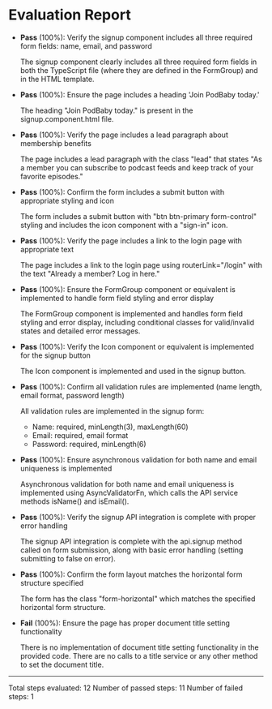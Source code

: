 # Evaluation Report

- **Pass** (100%): Verify the signup component includes all three required form fields: name, email, and password
  
  The signup component clearly includes all three required form fields in both the TypeScript file (where they are defined in the FormGroup) and in the HTML template.

- **Pass** (100%): Ensure the page includes a heading 'Join PodBaby today.'
  
  The heading "Join PodBaby today." is present in the signup.component.html file.

- **Pass** (100%): Verify the page includes a lead paragraph about membership benefits
  
  The page includes a lead paragraph with the class "lead" that states "As a member you can subscribe to podcast feeds and keep track of your favorite episodes."

- **Pass** (100%): Confirm the form includes a submit button with appropriate styling and icon
  
  The form includes a submit button with "btn btn-primary form-control" styling and includes the icon component with a "sign-in" icon.

- **Pass** (100%): Verify the page includes a link to the login page with appropriate text
  
  The page includes a link to the login page using routerLink="/login" with the text "Already a member? Log in here."

- **Pass** (100%): Ensure the FormGroup component or equivalent is implemented to handle form field styling and error display
  
  The FormGroup component is implemented and handles form field styling and error display, including conditional classes for valid/invalid states and detailed error messages.

- **Pass** (100%): Verify the Icon component or equivalent is implemented for the signup button
  
  The Icon component is implemented and used in the signup button.

- **Pass** (100%): Confirm all validation rules are implemented (name length, email format, password length)
  
  All validation rules are implemented in the signup form:
  - Name: required, minLength(3), maxLength(60)
  - Email: required, email format
  - Password: required, minLength(6)

- **Pass** (100%): Ensure asynchronous validation for both name and email uniqueness is implemented
  
  Asynchronous validation for both name and email uniqueness is implemented using AsyncValidatorFn, which calls the API service methods isName() and isEmail().

- **Pass** (100%): Verify the signup API integration is complete with proper error handling
  
  The signup API integration is complete with the api.signup method called on form submission, along with basic error handling (setting submitting to false on error).

- **Pass** (100%): Confirm the form layout matches the horizontal form structure specified
  
  The form has the class "form-horizontal" which matches the specified horizontal form structure.

- **Fail** (100%): Ensure the page has proper document title setting functionality
  
  There is no implementation of document title setting functionality in the provided code. There are no calls to a title service or any other method to set the document title.

---

Total steps evaluated: 12
Number of passed steps: 11
Number of failed steps: 1